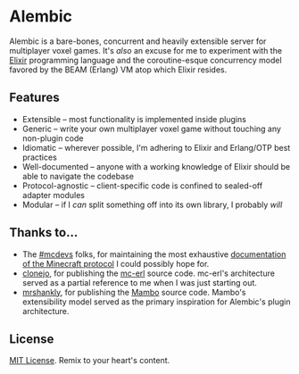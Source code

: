 Alembic
========================================

Alembic is a bare-bones, concurrent and heavily extensible server for multiplayer voxel games. It's _also_ an excuse for me to experiment with the [Elixir](http://elixir-lang.org) programming language and the coroutine-esque concurrency model favored by the BEAM (Erlang) VM atop which Elixir resides.

Features
----------------------------------------

  * Extensible – most functionality is implemented inside plugins
  * Generic – write your own multiplayer voxel game without touching any non-plugin code
  * Idiomatic – wherever possible, I'm adhering to Elixir and Erlang/OTP best practices
  * Well-documented – anyone with a working knowledge of Elixir should be able to navigate the codebase
  * Protocol-agnostic – client-specific code is confined to sealed-off adapter modules
  * Modular – if I _can_ split something off into its own library, I probably _will_

Thanks to...
----------------------------------------

  * The [#mcdevs](http://mcdevs.org) folks, for maintaining the most exhaustive [documentation of the Minecraft protocol](http://wiki.vg/Protocol) I could possibly hope for.
  * [clonejo](http://github.com/clonejo), for publishing the [mc-erl](http://github.com/clonejo/mc-erl) source code. mc-erl's architecture served as a partial reference to me when I was just starting out.
  * [mrshankly](http://github.com/mrshankly), for publishing the [Mambo](http://github.com/mrshankly/mambo) source code. Mambo's extensibility model served as the primary inspiration for Alembic's plugin architecture.

License
----------------------------------------

[MIT License](http://opensource.org/licenses/MIT). Remix to your heart's content.
